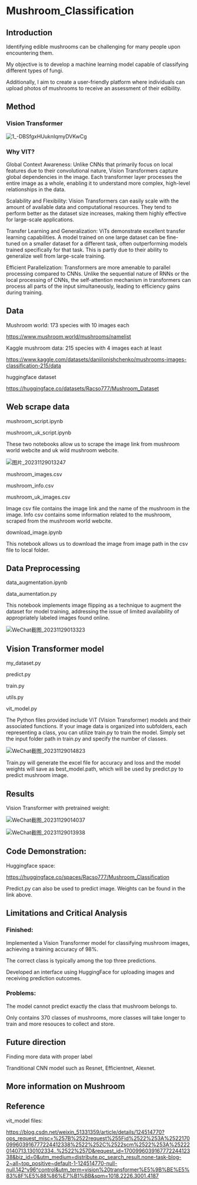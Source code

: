 # Mushroom_Classification

## Introduction
Identifying edible mushrooms can be challenging for many people upon encountering them. 

My objective is to develop a machine learning model capable of classifying different types of fungi. 

Additionally, I aim to create a user-friendly platform where individuals can upload photos of mushrooms to receive an assessment of their edibility.

## Method

### Vision Transformer

![1_-DBSfgxHUuknIqmyDVKwCg](https://github.com/Racso777/Mushroom_Classification/assets/111296013/9919daa6-e35e-46ac-94af-1f86db247fe0)

### Why VIT?

Global Context Awareness: Unlike CNNs that primarily focus on local features due to their convolutional nature, Vision Transformers capture global dependencies in the image. Each transformer layer processes the entire image as a whole, enabling it to understand more complex, high-level relationships in the data.

Scalability and Flexibility: Vision Transformers can easily scale with the amount of available data and computational resources. They tend to perform better as the dataset size increases, making them highly effective for large-scale applications.

Transfer Learning and Generalization: ViTs demonstrate excellent transfer learning capabilities. A model trained on one large dataset can be fine-tuned on a smaller dataset for a different task, often outperforming models trained specifically for that task. This is partly due to their ability to generalize well from large-scale training.

Efficient Parallelization: Transformers are more amenable to parallel processing compared to CNNs. Unlike the sequential nature of RNNs or the local processing of CNNs, the self-attention mechanism in transformers can process all parts of the input simultaneously, leading to efficiency gains during training.

## Data
Mushroom world: 173 species with 10 images each

https://www.mushroom.world/mushrooms/namelist

Kaggle mushroom data: 215 species with 4 images each at least

https://www.kaggle.com/datasets/daniilonishchenko/mushrooms-images-classification-215/data

huggingface dataset

https://huggingface.co/datasets/Racso777/Mushroom_Dataset

## Web scrape data
mushroom_script.ipynb

mushroom_uk_script.ipynb

These two notebooks allow us to scrape the image link from mushroom world webcite and uk wild mushroom webcite.

![图片_20231129013247](https://github.com/Racso777/Mushroom_Classification/assets/111296013/610ae20c-ef48-4064-b45b-1a173dd4280e)

mushroom_images.csv

mushroom_info.csv

mushroom_uk_images.csv

Image csv file contains the image link and the name of the mushroom in the image. Info csv contains some information related to the mushroom, scraped from the mushroom world webcite.

download_image.ipynb

This notebook allows us to download the image from image path in the csv file to local folder.

## Data Preprocessing
data_augmentation.ipynb

data_aumentation.py

This notebook implements image flipping as a technique to augment the dataset for model training, addressing the issue of limited availability of appropriately labeled images found online.

![WeChat截图_20231129013323](https://github.com/Racso777/Mushroom_Classification/assets/111296013/ed82b4ef-6d05-47e4-b8b1-21a4a61c27c5)

## Vision Transformer model
my_dataset.py

predict.py

train.py

utils.py

vit_model.py

The Python files provided include ViT (Vision Transformer) models and their associated functions. If your image data is organized into subfolders, each representing a class, you can utilize train.py to train the model. Simply set the input folder path in train.py and specify the number of classes.

![WeChat截图_20231129014823](https://github.com/Racso777/Mushroom_Classification/assets/111296013/6bfd97c0-efc6-4b89-b419-d0f711b45caa)

Train.py will generate the excel file for accuracy and loss and the model weights will save as best_model.path, which will be used by predict.py to predict mushroom image.

## Results

Vision Transformer with pretrained weight:

![WeChat截图_20231129014037](https://github.com/Racso777/Mushroom_Classification/assets/111296013/d1185443-2215-4ddd-a9d6-1c062e69a9ab)

![WeChat截图_20231129013938](https://github.com/Racso777/Mushroom_Classification/assets/111296013/5d55ad69-8231-4656-acfe-cfc46544fbbc)


## Code Demonstration:
Huggingface space:

https://huggingface.co/spaces/Racso777/Mushroom_Classification

Predict.py can also be used to predict image. Weights can be found in the link above.

## Limitations and Critical Analysis

### Finished:

Implemented a Vision Transformer model for classifying mushroom images, achieving a training accuracy of 98%. 

The correct class is typically among the top three predictions. 

Developed an interface using HuggingFace for uploading images and receiving prediction outcomes.

### Problems:

The model cannot predict exactly the class that mushroom belongs to.

Only contains 370 classes of mushrooms, more classes will take longer to train and more resouces to collect and store.

## Future direction

Finding more data with proper label

Tranditional CNN model such as Resnet, Efficientnet, Alexnet.

## More information on Mushroom


## Reference
vit_model files:

https://blog.csdn.net/weixin_51331359/article/details/124514770?ops_request_misc=%257B%2522request%255Fid%2522%253A%2522170099603916777224412338%2522%252C%2522scm%2522%253A%252220140713.130102334..%2522%257D&request_id=170099603916777224412338&biz_id=0&utm_medium=distribute.pc_search_result.none-task-blog-2~all~top_positive~default-1-124514770-null-null.142^v96^control&utm_term=vision%20transformer%E5%9B%BE%E5%83%8F%E5%88%86%E7%B1%BB&spm=1018.2226.3001.4187

